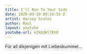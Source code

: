 ```yaml
---
title: I'll Run To Your Side
date: 2020-03-10 09:14:33 Z
artist: Harvey Scales
author: Raul
layout: youtube
youtube-url: eZkD3Wl7EhU
---
```


Für all diejenigen mit Liebeskummer…

